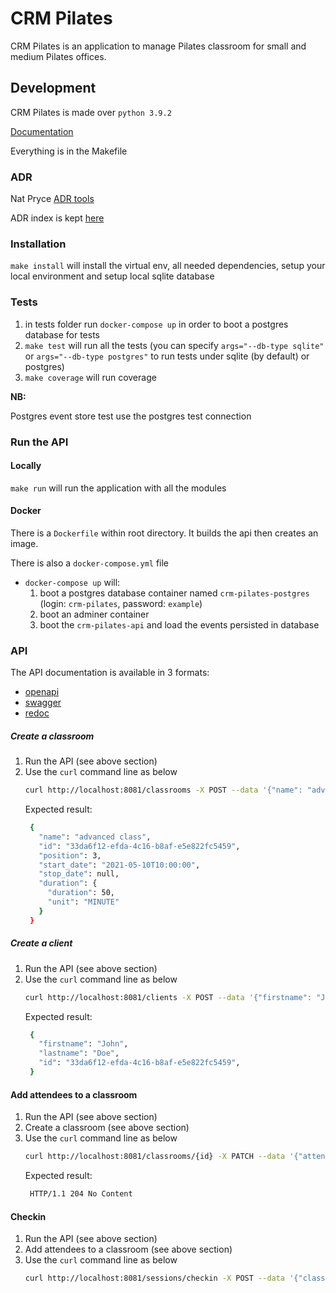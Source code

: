 # CRM Pilates

CRM Pilates is an application to manage Pilates classroom for small and medium Pilates offices.

## Development
CRM Pilates is made over `python 3.9.2`

[Documentation](https://miro.com/app/board/o9J_leSmQNU=/)

Everything is in the Makefile

### ADR

Nat Pryce [ADR tools](https://github.com/npryce/adr-tools)

ADR index is kept [here](./adr/README.md)

### Installation
  
  `make install` will install the virtual env, all needed dependencies, setup your local environment and setup local sqlite database

### Tests

1. in tests folder run `docker-compose up` in order to boot a postgres database for tests
1. `make test` will run all the tests (you can specify `args="--db-type sqlite"` or `args="--db-type postgres"` to run tests under sqlite (by default) or postgres)
1. `make coverage` will run coverage

**NB:**

Postgres event store test use the postgres test connection

### Run the API

#### Locally
  `make run` will run the application with all the modules

#### Docker
There is a `Dockerfile` within root directory. It builds the api then creates an image.

There is also a `docker-compose.yml` file

- `docker-compose up` will:
    1. boot a postgres database container named `crm-pilates-postgres` (login: `crm-pilates`, password: `example`)
    2. boot an adminer container
    3. boot the `crm-pilates-api` and load the events persisted in database 

### API

The API documentation is available in 3 formats:
- [openapi](http://localhost:8081/openapi.json)
- [swagger](http://localhost:8081/docs)
- [redoc](http://localhost:8081/redoc)

##### Create a classroom
1. Run the API (see above section)
2. Use the `curl` command line as below
   ```bash
   curl http://localhost:8081/classrooms -X POST --data '{"name": "advanced class", "start_date": "2021-05-10T10:00", "position": 3, "duration": {"duration": 50, "unit": "MINUTE"}}' -H"Content-Type: application/json" -v | jq
   ```
   Expected result:
   ```bash
    {
      "name": "advanced class",
      "id": "33da6f12-efda-4c16-b8af-e5e822fc5459",
      "position": 3,
      "start_date": "2021-05-10T10:00:00",
      "stop_date": null,
      "duration": {
        "duration": 50,
        "unit": "MINUTE"
      }
    }
   ```

##### Create a client
1. Run the API (see above section)
2. Use the `curl` command line as below
   ```bash
   curl http://localhost:8081/clients -X POST --data '{"firstname": "John", "lastname": "Doe"}' -H"Content-Type: application/json" -v | jq
   ```
   Expected result:
   ```bash
    {
      "firstname": "John",
      "lastname": "Doe",
      "id": "33da6f12-efda-4c16-b8af-e5e822fc5459",
    }
   ```

#### Add attendees to a classroom
1. Run the API (see above section)
1. Create a classroom (see above section)
1. Use the `curl` command line as below
   ```bash
   curl http://localhost:8081/classrooms/{id} -X PATCH --data '{"attendees": [{"id": "A_CLIENT_ID"}]}' -H"Content-Type: application/json" -v
   ```
   Expected result:
   ```bash
    HTTP/1.1 204 No Content
   ```

#### Checkin
1. Run the API (see above section)
1. Add attendees to a classroom (see above section)
1. Use the `curl` command line as below
   ```bash
   curl http://localhost:8081/sessions/checkin -X POST --data '{"classroom_id": "CLASSROOM_ID", "session_date": "SESSION_DATE", "attendee": "ATTENDEE_ID"}' -H"Content-Type: application/json" -v | jq
   ```
